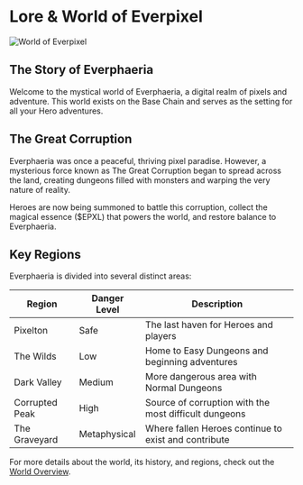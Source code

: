 # Lore & World of Everpixel

![World of Everpixel](https://placeholder.com/wp-content/uploads/2018/10/placeholder.png)

## The Story of Everphaeria

Welcome to the mystical world of Everphaeria, a digital realm of pixels and adventure. This world exists on the Base Chain and serves as the setting for all your Hero adventures.

## The Great Corruption

Everphaeria was once a peaceful, thriving pixel paradise. However, a mysterious force known as The Great Corruption began to spread across the land, creating dungeons filled with monsters and warping the very nature of reality.

Heroes are now being summoned to battle this corruption, collect the magical essence ($EPXL) that powers the world, and restore balance to Everphaeria.

## Key Regions

Everphaeria is divided into several distinct areas:

| Region | Danger Level | Description |
|--------|--------------|-------------|
| Pixelton | Safe | The last haven for Heroes and players |
| The Wilds | Low | Home to Easy Dungeons and beginning adventures |
| Dark Valley | Medium | More dangerous area with Normal Dungeons |
| Corrupted Peak | High | Source of corruption with the most difficult dungeons |
| The Graveyard | Metaphysical | Where fallen Heroes continue to exist and contribute |

For more details about the world, its history, and regions, check out the [World Overview](world-overview.md).